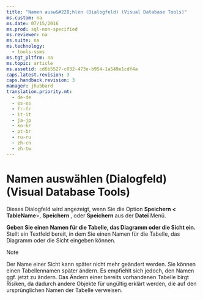 ```yaml
---
title: "Namen ausw&#228;hlen (Dialogfeld) (Visual Database Tools)"
ms.custom: na
ms.date: 07/15/2016
ms.prod: sql-non-specified
ms.reviewer: na
ms.suite: na
ms.technology: 
  - tools-ssms
ms.tgt_pltfrm: na
ms.topic: article
ms.assetid: cd6b5527-c032-473e-b954-1a549e1cdf4a
caps.latest.revision: 3
caps.handback.revision: 3
manager: jhubbard
translation.priority.mt: 
  - de-de
  - es-es
  - fr-fr
  - it-it
  - ja-jp
  - ko-kr
  - pt-br
  - ru-ru
  - zh-cn
  - zh-tw
---
```

# Namen ausw&#228;hlen (Dialogfeld) (Visual Database Tools)
Dieses Dialogfeld wird angezeigt, wenn Sie die Option **Speichern < TableName**>, **Speichern <DiagramName>**, oder **Speichern <ViewName>** aus der **Datei** Menü.  
  
**Geben Sie einen Namen für die Tabelle, das Diagramm oder die Sicht ein.**  
Stellt ein Textfeld bereit, in dem Sie einen Namen für die Tabelle, das Diagramm oder die Sicht eingeben können.  
  
> [!NOTE]  
> Der Name einer Sicht kann später nicht mehr geändert werden. Sie können einen Tabellennamen später ändern. Es empfiehlt sich jedoch, den Namen ggf. jetzt zu ändern. Das Ändern einer bereits vorhandenen Tabelle birgt Risiken, da dadurch andere Objekte für ungültig erklärt werden, die auf den ursprünglichen Namen der Tabelle verweisen.  
  

